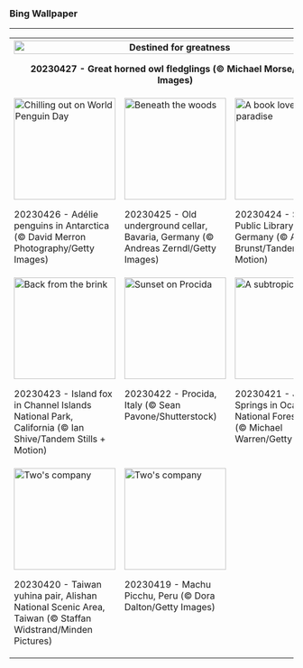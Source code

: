 <h3>
 Bing Wallpaper
</h3>
<hr/>
<table>
 <tr>
  <th colspan="3">
   <img alt="Destined for greatness" src="https://www.bing.com/th?id=OHR.GHOAudubonDay_EN-US1034364185_1920x1080.jpg&amp;rf=LaDigue_1920x1080.jpg&amp;pid=hp" width="100%"/>
   <p>
    20230427 - Great horned owl fledglings (&copy; Michael Morse/Getty Images)
   </p>
  </th>
 </tr>
 <tr>
  <td style="vertical-align: top;">
   <img alt="Chilling out on World Penguin Day" height="180px" src="https://www.bing.com/th?id=OHR.AdelieWPD_EN-US5175747404_1920x1080.jpg&amp;rf=LaDigue_1920x1080.jpg&amp;pid=hp"/>
   <p>
    20230426 - Ad&eacute;lie penguins in Antarctica (&copy; David Merron Photography/Getty Images)
   </p>
  </td>
  <td style="vertical-align: top;">
   <img alt="Beneath the woods" height="180px" src="https://www.bing.com/th?id=OHR.FranconianWineCellar_EN-US3287515626_1920x1080.jpg&amp;rf=LaDigue_1920x1080.jpg&amp;pid=hp"/>
   <p>
    20230425 - Old underground cellar, Bavaria, Germany (&copy; Andreas Zerndl/Getty Images)
   </p>
  </td>
  <td style="vertical-align: top;">
   <img alt="A book lover's paradise" height="180px" src="https://www.bing.com/th?id=OHR.StuttgartPublicLibrary_EN-US3925069856_1920x1080.jpg&amp;rf=LaDigue_1920x1080.jpg&amp;pid=hp"/>
   <p>
    20230424 - Stuttgart Public Library, Germany (&copy; Axel Brunst/Tandem Stills + Motion)
   </p>
  </td>
 </tr>
 <tr>
  <td style="vertical-align: top;">
   <img alt="Back from the brink" height="180px" src="https://www.bing.com/th?id=OHR.EarthDayFox_EN-US3922955169_1920x1080.jpg&amp;rf=LaDigue_1920x1080.jpg&amp;pid=hp"/>
   <p>
    20230423 - Island fox in Channel Islands National Park, California (&copy; Ian Shive/Tandem Stills + Motion)
   </p>
  </td>
  <td style="vertical-align: top;">
   <img alt="Sunset on Procida" height="180px" src="https://www.bing.com/th?id=OHR.ProcidaItaly_EN-US6282924427_1920x1080.jpg&amp;rf=LaDigue_1920x1080.jpg&amp;pid=hp"/>
   <p>
    20230422 - Procida, Italy (&copy; Sean Pavone/Shutterstock)
   </p>
  </td>
  <td style="vertical-align: top;">
   <img alt="A subtropical soak" height="180px" src="https://www.bing.com/th?id=OHR.OcalaNF_EN-US5881034085_1920x1080.jpg&amp;rf=LaDigue_1920x1080.jpg&amp;pid=hp"/>
   <p>
    20230421 - Juniper Springs in Ocala National Forest, Florida (&copy; Michael Warren/Getty Images)
   </p>
  </td>
 </tr>
 <tr>
  <td style="vertical-align: top;">
   <img alt="Two's company" height="180px" src="https://www.bing.com/th?id=OHR.TaiwanYuhina_EN-US1768443431_1920x1080.jpg&amp;rf=LaDigue_1920x1080.jpg&amp;pid=hp"/>
   <p>
    20230420 - Taiwan yuhina pair, Alishan National Scenic Area, Taiwan (&copy; Staffan Widstrand/Minden Pictures)
   </p>
  </td>
  <td style="vertical-align: top;">
   <img alt="Two's company" height="180px" src="https://www.bing.com/th?id=OHR.MPPUnesco_EN-US8204922969_1920x1080.jpg&amp;rf=LaDigue_1920x1080.jpg&amp;pid=hp"/>
   <p>
    20230419 - Machu Picchu, Peru (&copy; Dora Dalton/Getty Images)
   </p>
  </td>
  <td>
  </td>
 </tr>
</table>